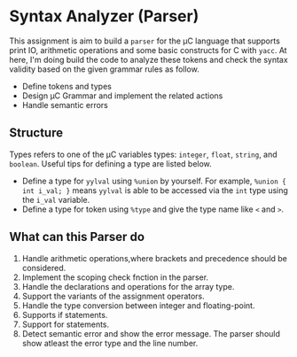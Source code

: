 # Syntax Analyzer (Parser)

This assignment is aim to build a ``parser`` for the μC language that supports print IO, arithmetic operations and some basic constructs for C with ``yacc``. At here, I'm doing build the code to analyze these tokens and check the syntax validity based on the given grammar rules as follow.

  - Define tokens and types
  - Design μC Grammar and implement the related actions
  - Handle semantic errors

## Structure

Types refers to one of the μC variables types: ``integer``, ``float``, ``string``, and ``boolean``. Useful tips for defining a type are listed below.

  - Define a type for ``yylval`` using ``%union`` by yourself. For example, ``%union { int i_val; }`` means ``yylval`` is able to be accessed via the ``int`` type using the ``i_val`` variable.
  - Define a type for token using ``%type`` and give the type name like ``<`` and ``>``.

## What can this Parser do

  1. Handle arithmetic operations,where brackets and precedence should be considered.
  2. Implement the scoping check fnction in the parser.
  3. Handle the declarations and operations for the array type.
  4. Support the variants of the assignment operators.
  5. Handle the type conversion between integer and floating-point.
  6. Supports if statements.
  7. Support for statements.
  8. Detect semantic error and show the error message. The parser should show atleast the error type and the line number.  
